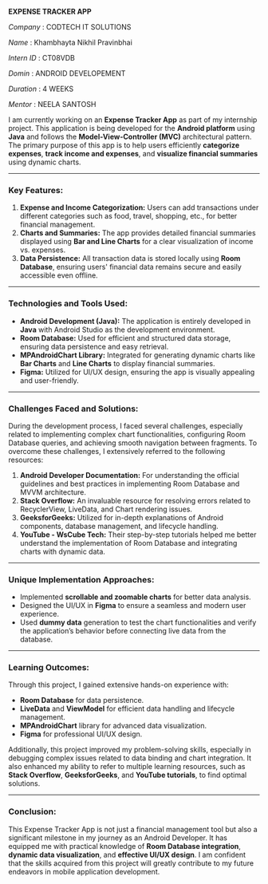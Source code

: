 **EXPENSE TRACKER APP**  

*Company* : CODTECH IT SOLUTIONS

*Name* : Khambhayta Nikhil Pravinbhai

*Intern ID* : CT08VDB

*Domin* : ANDROID DEVELOPEMENT

*Duration* : 4 WEEKS

*Mentor* : NEELA SANTOSH

I am currently working on an **Expense Tracker App** as part of my internship project. This application is being developed for the **Android platform** using **Java** and follows the **Model-View-Controller (MVC)** architectural pattern. The primary purpose of this app is to help users efficiently **categorize expenses**, **track income and expenses**, and **visualize financial summaries** using dynamic charts.

---

### **Key Features:**
1. **Expense and Income Categorization:** Users can add transactions under different categories such as food, travel, shopping, etc., for better financial management.
2. **Charts and Summaries:** The app provides detailed financial summaries displayed using **Bar and Line Charts** for a clear visualization of income vs. expenses.
3. **Data Persistence:** All transaction data is stored locally using **Room Database**, ensuring users' financial data remains secure and easily accessible even offline.

---

### **Technologies and Tools Used:**
- **Android Development (Java):** The application is entirely developed in **Java** with Android Studio as the development environment.
- **Room Database:** Used for efficient and structured data storage, ensuring data persistence and easy retrieval.
- **MPAndroidChart Library:** Integrated for generating dynamic charts like **Bar Charts** and **Line Charts** to display financial summaries.
- **Figma:** Utilized for UI/UX design, ensuring the app is visually appealing and user-friendly.

---

### **Challenges Faced and Solutions:**
During the development process, I faced several challenges, especially related to implementing complex chart functionalities, configuring Room Database queries, and achieving smooth navigation between fragments. To overcome these challenges, I extensively referred to the following resources:

1. **Android Developer Documentation:** For understanding the official guidelines and best practices in implementing Room Database and MVVM architecture.
2. **Stack Overflow:** An invaluable resource for resolving errors related to RecyclerView, LiveData, and Chart rendering issues.
3. **GeeksforGeeks:** Utilized for in-depth explanations of Android components, database management, and lifecycle handling.
4. **YouTube - WsCube Tech:** Their step-by-step tutorials helped me better understand the implementation of Room Database and integrating charts with dynamic data.

---

### **Unique Implementation Approaches:**
- Implemented **scrollable and zoomable charts** for better data analysis.
- Designed the UI/UX in **Figma** to ensure a seamless and modern user experience.
- Used **dummy data** generation to test the chart functionalities and verify the application’s behavior before connecting live data from the database.

---

### **Learning Outcomes:**
Through this project, I gained extensive hands-on experience with:
- **Room Database** for data persistence.
- **LiveData** and **ViewModel** for efficient data handling and lifecycle management.
- **MPAndroidChart** library for advanced data visualization.
- **Figma** for professional UI/UX design.

Additionally, this project improved my problem-solving skills, especially in debugging complex issues related to data binding and chart integration. It also enhanced my ability to refer to multiple learning resources, such as **Stack Overflow**, **GeeksforGeeks**, and **YouTube tutorials**, to find optimal solutions.

---

### **Conclusion:**
This Expense Tracker App is not just a financial management tool but also a significant milestone in my journey as an Android Developer. It has equipped me with practical knowledge of **Room Database integration**, **dynamic data visualization**, and **effective UI/UX design**. I am confident that the skills acquired from this project will greatly contribute to my future endeavors in mobile application development.
